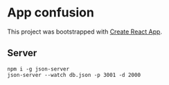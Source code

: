 # App confusion

This project was bootstrapped with [Create React App](https://github.com/facebookincubator/create-react-app).

## Server

```
npm i -g json-server
json-server --watch db.json -p 3001 -d 2000
```